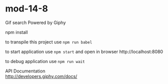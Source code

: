 # mod-14-8
Gif search Powered by Giphy

npm install

to transpile this project use `npm run babel`  

to start application use `npm start` and open in browser http://localhost:8080

to debug application use `npm run wait`

API Documentation  
http://developers.giphy.com/docs/

